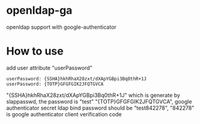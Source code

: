 # openldap-ga
openldap support with google-authenticator

# How to use
add user attribute "userPassword"

	userPassword: {SSHA}hkhRhaX28zxt/dXApYGBpi3Bq0thR+1J
	userPassword: {TOTP}GFGFGIK2JFQTGVCA

"{SSHA}hkhRhaX28zxt/dXApYGBpi3Bq0thR+1J" which is generate by slappasswd, the password is "test" 
"{TOTP}GFGFGIK2JFQTGVCA", google authenticator secret 
ldap bind password should be "test842278", "842278" is google authenticator client verification code 
